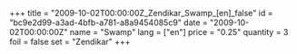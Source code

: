 +++
title = "2009-10-02T00:00:00Z_Zendikar_Swamp_[en]_false"
id = "bc9e2d99-a3ad-4bfb-a781-a8a9454085c9"
date = "2009-10-02T00:00:00Z"
name = "Swamp"
lang = ["en"]
price = "0.25"
quantity = 3
foil = false
set = "Zendikar"
+++
